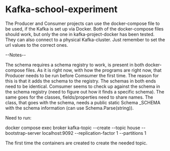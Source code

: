 # Kafka-school-experiment

The Producer and Consumer projects can use the docker-compose file to be used, if the Kafka is set up via Docker. Both of the docker-compose files should work, but only the one in kafka-project-docker has been tested. They can also connect to a physical Kafka-cluster. Just remember to set the url values to the correct ones. 

--Notes--

The schema requires a schema registry to work, is present in both docker-compose files.
As it is right now, with how the programs are right now, that Producer needs to be run before Comsumer the first time. 
  The reason for this is that it adds the schema to the registry. 
  The schemas in both ends need to be identical. Comsumer seems to check up against the schema in the schema registry (need to figure out how it finds a specific schema).
    The same goes for the classes, fields/properties need to share names. 
    The class, that goes with the schema, needs a public static Schema _SCHEMA with the schema information (can use Schema.Parse(string)).
    

Need to run:

  docker compose exec broker kafka-topic --create --topic house --bootstrap-server localhost:9092 --replication-factor 1 --partitions 1
  
The first time the containers are created to create the needed topic.
